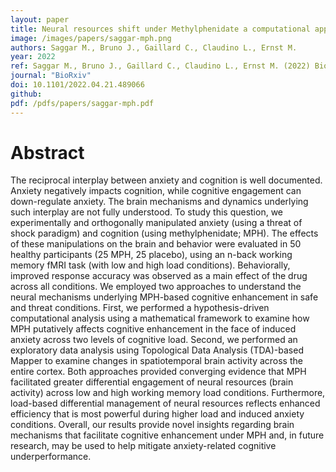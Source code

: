 ```yaml
---
layout: paper
title: Neural resources shift under Methylphenidate a computational approach to examine anxiety-cognition interplay
image: /images/papers/saggar-mph.png
authors: Saggar M., Bruno J., Gaillard C., Claudino L., Ernst M.
year: 2022
ref: Saggar M., Bruno J., Gaillard C., Claudino L., Ernst M. (2022) BioRxiv
journal: "BioRxiv"
doi: 10.1101/2022.04.21.489066
github:
pdf: /pdfs/papers/saggar-mph.pdf
---
```


# Abstract
The reciprocal interplay between anxiety and cognition is well documented. Anxiety negatively impacts cognition, while cognitive engagement can down-regulate anxiety. The brain mechanisms and dynamics underlying such interplay are not fully understood. To study this question, we experimentally and orthogonally manipulated anxiety (using a threat of shock paradigm) and cognition (using methylphenidate; MPH). The effects of these manipulations on the brain and behavior were evaluated in 50 healthy participants (25 MPH, 25 placebo), using an n-back working memory fMRI task (with low and high load conditions). Behaviorally, improved response accuracy was observed as a main effect of the drug across all conditions. We employed two approaches to understand the neural mechanisms underlying MPH-based cognitive enhancement in safe and threat conditions. First, we performed a hypothesis-driven computational analysis using a mathematical framework to examine how MPH putatively affects cognitive enhancement in the face of induced anxiety across two levels of cognitive load. Second, we performed an exploratory data analysis using Topological Data Analysis (TDA)-based Mapper to examine changes in spatiotemporal brain activity across the entire cortex. Both approaches provided converging evidence that MPH facilitated greater differential engagement of neural resources (brain activity) across low and high working memory load conditions. Furthermore, load-based differential management of neural resources reflects enhanced efficiency that is most powerful during higher load and induced anxiety conditions. Overall, our results provide novel insights regarding brain mechanisms that facilitate cognitive enhancement under MPH and, in future research, may be used to help mitigate anxiety-related cognitive underperformance.
